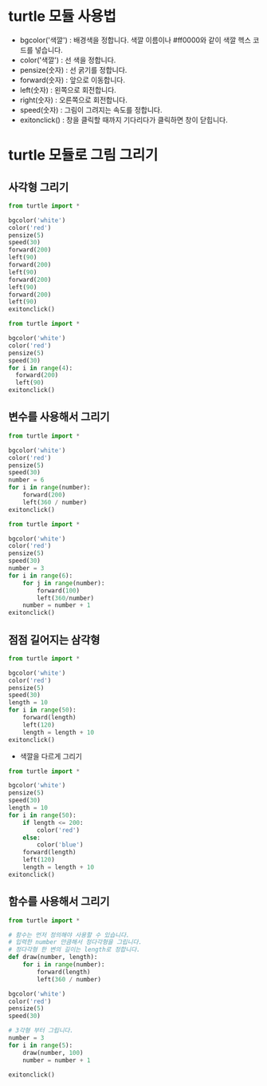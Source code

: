# turtle 모듈 사용법
* bgcolor('색깔') : 배경색을 정합니다. 색깔 이름이나 #ff0000와 같이 색깔 헥스 코드를 넣습니다. 
* color('색깔') : 선 색을 정합니다.
* pensize(숫자) : 선 굵기를 정합니다.
* forward(숫자) : 앞으로 이동합니다.
* left(숫자) : 왼쪽으로 회전합니다.
* right(숫자) : 오른쪽으로 회전합니다.
* speed(숫자) : 그림이 그려지는 속도를 정합니다.
* exitonclick() : 창을 클릭할 때까지 기다리다가 클릭하면 창이 닫힙니다.

# turtle 모듈로 그림 그리기
## 사각형 그리기
```python
from turtle import *

bgcolor('white')
color('red')
pensize(5)
speed(30)
forward(200)
left(90)
forward(200)
left(90)
forward(200)
left(90)
forward(200)
left(90)
exitonclick()
```

```python
from turtle import *

bgcolor('white')
color('red')
pensize(5)
speed(30)
for i in range(4):
  forward(200)
  left(90)
exitonclick()
```

## 변수를 사용해서 그리기
```python
from turtle import *

bgcolor('white')
color('red')
pensize(5)
speed(30)
number = 6
for i in range(number):
    forward(200)
    left(360 / number)
exitonclick()
```
```python
from turtle import *

bgcolor('white')
color('red')
pensize(5)
speed(30)
number = 3
for i in range(6):
    for j in range(number):
        forward(100)
        left(360/number)
    number = number + 1
exitonclick()
```

## 점점 길어지는 삼각형
```python
from turtle import *

bgcolor('white')
color('red')
pensize(5)
speed(30)
length = 10
for i in range(50):
    forward(length)
    left(120)       
    length = length + 10
exitonclick()
```
* 색깔을 다르게 그리기
```python
from turtle import *

bgcolor('white')
pensize(5)
speed(30)
length = 10
for i in range(50):
    if length <= 200:
        color('red')
    else:
        color('blue')
    forward(length)
    left(120)       
    length = length + 10
exitonclick()
```

## 함수를 사용해서 그리기
```python
from turtle import *

# 함수는 먼저 정의해야 사용할 수 있습니다.
# 입력한 number 만큼해서 정다각형을 그립니다.
# 정다각형 한 변의 길이는 length로 정합니다.
def draw(number, length):
    for i in range(number):
        forward(length)
        left(360 / number)

bgcolor('white')
color('red')
pensize(5)
speed(30)

# 3각형 부터 그립니다.
number = 3
for i in range(5):
    draw(number, 100)
    number = number + 1

exitonclick()
```


